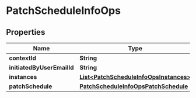 

# PatchScheduleInfoOps


## Properties

Name | Type | Description | Notes
------------ | ------------- | ------------- | -------------
**contextId** | **String** |  |  [optional]
**initiatedByUserEmailId** | **String** |  |  [optional]
**instances** | [**List&lt;PatchScheduleInfoOpsInstances&gt;**](PatchScheduleInfoOpsInstances.md) |  |  [optional]
**patchSchedule** | [**PatchScheduleInfoOpsPatchSchedule**](PatchScheduleInfoOpsPatchSchedule.md) |  |  [optional]




